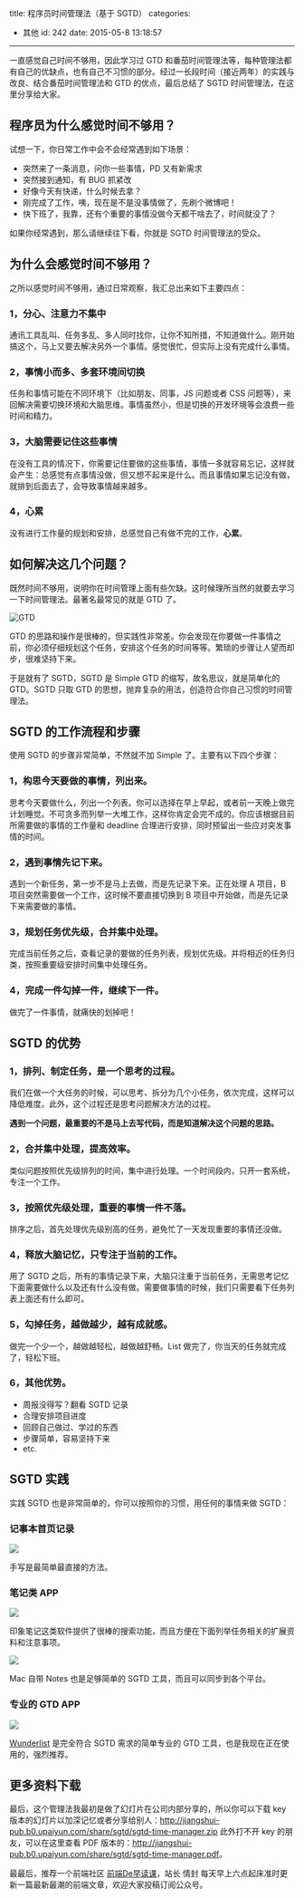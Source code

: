 title: 程序员时间管理法（基于 SGTD）
categories:
  - 其他
id: 242
date: 2015-05-8 13:18:57
---

一直感觉自己时间不够用，因此学习过 GTD 和番茄时间管理法等，每种管理法都有自己的优缺点，也有自己不习惯的部分。经过一长段时间（接近两年）的实践与改良、结合番茄时间管理法和 GTD 的优点，最后总结了 SGTD 时间管理法，在这里分享给大家。

## 程序员为什么感觉时间不够用？

试想一下，你日常工作中会不会经常遇到如下场景：

* 突然来了一条消息，问你一些事情，PD 又有新需求
* 突然接到通知，有 BUG 抓紧改
* 好像今天有快递，什么时候去拿？
* 刚完成了工作，咦，现在是不是没事情做了，先刷个微博吧！
* 快下班了，我靠，还有个重要的事情没做今天都干啥去了，时间就没了？

如果你经常遇到，那么请继续往下看，你就是 SGTD 时间管理法的受众。

## 为什么会感觉时间不够用？

之所以感觉时间不够用，通过日常观察，我汇总出来如下主要四点：

### 1，分心、注意力不集中

通讯工具乱叫、任务多乱、多人同时找你，让你不知所措，不知道做什么。刚开始搞这个，马上又要去解决另外一个事情。感觉很忙，但实际上没有完成什么事情。

### 2，事情小而多、多套环境间切换

任务和事情可能在不同环境下（比如朋友、同事，JS 问题或者 CSS 问题等），来回解决需要切换环境和大脑思维。事情虽然小，但是切换的开发环境等会浪费一些时间和精力。

### 3，大脑需要记住这些事情

在没有工具的情况下，你需要记住要做的这些事情，事情一多就容易忘记，这样就会产生：总感觉有点事情没做，但又想不起来是什么。而且事情如果忘记没有做，就排到后面去了，会导致事情越来越多。

### 4，心累

没有进行工作量的规划和安排，总感觉自己有做不完的工作，**心累**。

## 如何解决这几个问题？

既然时间不够用，说明你在时间管理上面有些欠缺。这时候理所当然的就要去学习一下时间管理法。最著名最常见的就是 GTD 了。

![GTD](http://jiangshui.b0.upaiyun.com/blog/2015/05/sgtd00.png)

GTD 的思路和操作是很棒的，但实践性非常差。你会发现在你要做一件事情之前，你必须仔细规划这个任务，安排这个任务的时间等等。繁琐的步骤让人望而却步，很难坚持下来。

于是就有了 SGTD，SGTD 是 Simple GTD 的缩写，故名思议，就是简单化的 GTD。SGTD 只取 GTD 的思想，抛弃复杂的用法，创造符合你自己习惯的时间管理法。

## SGTD 的工作流程和步骤

使用 SGTD 的步骤非常简单，不然就不加 Simple 了。主要有以下四个步骤：

### 1，构思今天要做的事情，列出来。

思考今天要做什么，列出一个列表。你可以选择在早上早起，或者前一天晚上做完计划睡觉。不可贪多而列举一大堆工作，这样你肯定会完不成的。你应该根据目前所需要做的事情的工作量和 deadline 合理进行安排，同时预留出一些应对突发事情的时间。

### 2，遇到事情先记下来。

遇到一个新任务，第一步不是马上去做，而是先记录下来。正在处理 A 项目，B 项目突然需要做一个工作，这时候不要直接切换到 B 项目中开始做，而是先记录下来需要做的事情。

### 3，规划任务优先级，合并集中处理。

完成当前任务之后，查看记录的要做的任务列表，规划优先级。并将相近的任务归类，按照重要级安排时间集中处理任务。

### 4，完成一件勾掉一件，继续下一件。

做完了一件事情，就痛快的划掉吧！

## SGTD 的优势

### 1，排列、制定任务，是一个思考的过程。

我们在做一个大任务的时候，可以思考、拆分为几个小任务，依次完成，这样可以降低难度。此外，这个过程还是思考问题解决方法的过程。

**遇到一个问题，最重要的不是马上去写代码，而是知道解决这个问题的思路。**

### 2，合并集中处理，提高效率。

类似问题按照优先级排列的时间，集中进行处理。一个时间段内，只开一套系统，专注一个工作。

### 3，按照优先级处理，重要的事情一件不落。

排序之后，首先处理优先级别高的任务，避免忙了一天发现重要的事情还没做。

### 4，释放大脑记忆，只专注于当前的工作。

用了 SGTD 之后，所有的事情记录下来，大脑只注重于当前任务，无需思考记忆下面需要做什么以及还有什么没有做。需要做事情的时候，我们只需要看下任务列表上面还有什么即可。

### 5，勾掉任务，越做越少，越有成就感。

做完一个少一个，越做越轻松，越做越舒畅。List 做完了，你当天的任务就完成了，轻松下班。

### 6，其他优势。

* 周报没得写？翻看 SGTD 记录
* 合理安排项目进度
* 回顾自己做过、学过的东西
* 步骤简单，容易坚持下来
* etc.

## SGTD 实践

实践 SGTD 也是非常简单的，你可以按照你的习惯，用任何的事情来做 SGTD：

### 记事本首页记录

![](http://jiangshui.b0.upaiyun.com/blog/2015/05/sgtd02.png)

手写是最简单最直接的方法。

### 笔记类 APP

![](http://jiangshui.b0.upaiyun.com/blog/2015/05/sgtd03.png)

印象笔记这类软件提供了很棒的搜索功能，而且方便在下面列举任务相关的扩展资料和注意事项。

![](http://jiangshui.b0.upaiyun.com/blog/2015/05/sgtd04.png)

Mac 自带 Notes 也是足够简单的 SGTD 工具，而且可以同步到各个平台。

### 专业的 GTD APP

![](http://jiangshui.b0.upaiyun.com/blog/2015/05/sgtd05.png)

[Wunderlist](https://www.wunderlist.com/) 是完全符合 SGTD 需求的简单专业的 GTD 工具，也是我现在正在使用的，强烈推荐。

## 更多资料下载

最后，这个管理法我最初是做了幻灯片在公司内部分享的，所以你可以下载 key 版本的幻灯片以加深记忆或者分享给别人：<http://jiangshui-pub.b0.upaiyun.com/share/sgtd/sgtd-time-manager.zip> 此外打不开 key 的朋友，可以在这里查看 PDF 版本的：<http://jiangshui-pub.b0.upaiyun.com/share/sgtd/sgtd-time-manager.pdf>。

最最后，推荐一个前端社区 [前端De早读课](http://www.zaoduke.net/)，站长 情封 每天早上六点起床准时更新一篇最新最潮的前端文章，欢迎大家投稿订阅公众号。